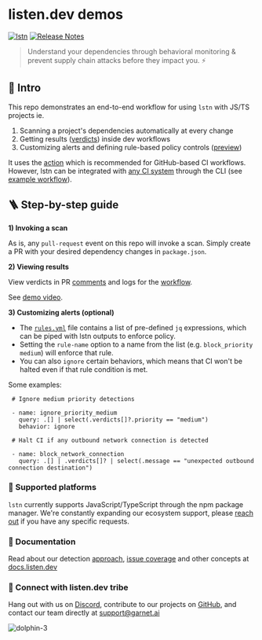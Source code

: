 # listen.dev demos 
[![lstn](https://github.com/garnet-org/demos/actions/workflows/lstn.yml/badge.svg?branch=main)](https://github.com/garnet-org/demos/actions/workflows/lstn.yml)
[![Release Notes](https://img.shields.io/github/release/listendev/action)](https://github.com/listendev/action/releases)

> Understand your dependencies through behavioral monitoring & prevent supply chain attacks before they impact you. ⚡

## :dolphin: Intro

This repo demonstrates an end-to-end workflow for using `lstn` with JS/TS projects ie. 

1) Scanning a project's dependencies automatically at every change
2) Getting results ([verdicts](https://docs.listen.dev/concepts/verdicts)) inside dev workflows  
3) Customizing alerts and defining rule-based policy controls ([preview](https://docs.listen.dev/lstn-github-action/ignoring-results))

It uses the [action](https://github.com/marketplace/actions/scan-your-dependencies-with-the-listen-dev-cli) which is recommended for GitHub-based CI workflows. However, lstn can be integrated with [any CI system](https://docs.listen.dev/lstn-cli/integration-guides/ci) through the CLI (see [example workflow](https://github.com/garnet-org/demos/blob/main/.github/workflows/lstn-cli-workflow.yml)).

## 🪜 Step-by-step guide

**1) Invoking a scan**

As is, any `pull-request` event on this repo will invoke a scan. Simply create a PR with your desired dependency changes in `package.json`.

**2) Viewing results**

View verdicts in PR [comments](https://github.com/garnet-org/demos/pull/10#issuecomment-1489536753) and logs for the [workflow](https://github.com/garnet-org/demos/actions).

See [demo video](https://www.loom.com/share/d6662a575b41478fb4ddceef39ba1d57
).

**3) Customizing alerts (optional)**

- The [`rules.yml`](https://github.com/garnet-org/demos/blob/main/rules.yml) file contains a list of pre-defined `jq` expressions, which can be piped with lstn outputs to enforce policy.
- Setting the `rule-name` option to a name from the list (e.g. `block_priority medium`) will enforce that rule.
- You can also `ignore` certain behaviors, which means that CI won't be halted even if that rule condition is met.

Some examples:
 ```
  # Ignore medium priority detections 

  - name: ignore_priority_medium
    query: .[] | select(.verdicts[]?.priority == "medium")
    behavior: ignore
    
  # Halt CI if any outbound network connection is detected

  - name: block_network_connection
    query: .[] | .verdicts[]? | select(.message == "unexpected outbound connection destination")
  ```
### 🧰 Supported platforms

`lstn` currently supports JavaScript/TypeScript through the npm package manager. We're constantly expanding our ecosystem support, please [reach out](https://discord.gg/hvyUffjw) if you have any specific requests. 

### 📖 Documentation

Read about our detection [approach](https://docs.listen.dev/concepts/detection-approach), [issue coverage](https://docs.listen.dev/concepts/threat-coverage) and other concepts at [docs.listen.dev](https://docs.listen.dev/)

### 🔗 Connect with listen.dev tribe 

Hang out with us on [Discord](https://discord.gg/Tmavx64a), contribute to our projects on [GitHub](https://github.com/listendev), and contact our team directly at [support@garnet.ai](mailto:support@garnet.ai) 


![dolphin-3](https://github.com/garnet-org/demos/assets/3413596/265c7475-8b6c-408a-9a2b-228ec12e8232)
